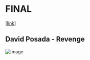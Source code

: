 # FINAL
[[link](https://sportsy1.github.io/buildFinalCG/)]

## David Posada - Revenge

![image](https://github.com/Pipe2303/TheUsualSuspects/assets/90971744/1672101b-1d61-4ff5-bb75-f3e6782b87af)
